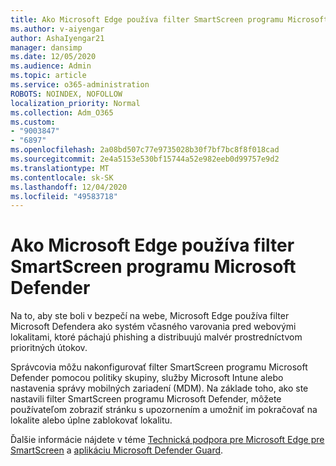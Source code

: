 ```yaml
---
title: Ako Microsoft Edge používa filter SmartScreen programu Microsoft Defender?
ms.author: v-aiyengar
author: AshaIyengar21
manager: dansimp
ms.date: 12/05/2020
ms.audience: Admin
ms.topic: article
ms.service: o365-administration
ROBOTS: NOINDEX, NOFOLLOW
localization_priority: Normal
ms.collection: Adm_O365
ms.custom:
- "9003847"
- "6897"
ms.openlocfilehash: 2a08bd507c77e9735028b30f7bf7bc8f8f018cad
ms.sourcegitcommit: 2e4a5153e530bf15744a52e982eeb0d99757e9d2
ms.translationtype: MT
ms.contentlocale: sk-SK
ms.lasthandoff: 12/04/2020
ms.locfileid: "49583718"
---
```

# <a name="how-microsoft-edge-uses-microsoft-defender-smartscreen"></a>Ako Microsoft Edge používa filter SmartScreen programu Microsoft Defender

Na to, aby ste boli v bezpečí na webe, Microsoft Edge používa filter Microsoft Defendera ako systém včasného varovania pred webovými lokalitami, ktoré páchajú phishing a distribuujú malvér prostredníctvom prioritných útokov.

Správcovia môžu nakonfigurovať filter SmartScreen programu Microsoft Defender pomocou politiky skupiny, služby Microsoft Intune alebo nastavenia správy mobilných zariadení (MDM). Na základe toho, ako ste nastavili filter SmartScreen programu Microsoft Defender, môžete používateľom zobraziť stránku s upozornením a umožniť im pokračovať na lokalite alebo úplne zablokovať lokalitu.

Ďalšie informácie nájdete v téme [Technická podpora pre Microsoft Edge pre SmartScreen](https://go.microsoft.com/fwlink/?linkid=2133081) a [aplikáciu Microsoft Defender Guard](https://go.microsoft.com/fwlink/?linkid=2132839).